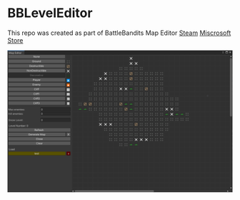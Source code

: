 # BBLevelEditor
 This repo was created as part of BattleBandits Map Editor
 [Steam](https://store.steampowered.com/app/1224050)
 [Miscrosoft Store](https://www.microsoft.com/p/battle-bandits/9njgjs05c5db)
 
 ![Screenshot](Screenshot.png)
